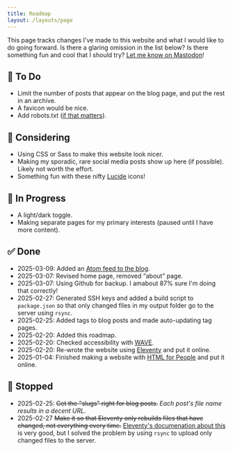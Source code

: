 ```yaml
---
title: Roadmap
layout: /layouts/page
---
```

This page tracks changes I've made to this website and what I would like to do going forward. Is there a glaring omission in the list below? Is there something fun and cool that I should try? [Let me know on Mastodon](https://mastodon.social/@brianjasonford)! 

## 📝 To Do 
- Limit the number of posts that appear on the blog page, and put the rest in an archive.
- A favicon would be nice.
- Add robots.txt ([if that matters](https://www.tomshardware.com/tech-industry/artificial-intelligence/several-ai-companies-said-to-be-ignoring-robots-dot-txt-exclusion-scraping-content-without-permission-report)). 

## 🤔 Considering
- Using CSS or Sass to make this website look nicer. 
- Making my sporadic, rare social media posts show up here (if possible). Likely not worth the effort.
- Something fun with these nifty [Lucide](https://lucide.dev) icons!


## 🚧 In Progress
- A light/dark toggle.
- Making separate pages for my primary interests (paused until I have more content).

## ✅ Done
- 2025-03-09: Added an [Atom feed to the blog](https://www.brianjasonford.com/feed.xml).
- 2025-03-07: Revised home page, removed &ldquo;about&rdquo; page.
- 2025-03-07: Using Github for backup. I amabout 87% sure I'm doing that correctly!
- 2025-02-27: Generated SSH keys and added a build script to `package.json` so that only changed files in my output folder go to the server using `rsync`.
- 2025-02-25: Added tags to blog posts and made auto-updating tag pages. 
- 2025-02-20: Added this roadmap.
- 2025-02-20: Checked accessibility with [WAVE](https://wave.webaim.org).
- 2025-02-20: Re-wrote the website using [Eleventy](https://www.11ty.dev) and put it online.
- 2025-01-04: Finished making a website with [HTML for People](https://htmlforpeople.com) and put it online. 

## 🛑 Stopped
- 2025-02-25: <s>Get the "slugs" right for blog posts.</s> _Each post's file name results in a decent URL._
- 2025-02-27 <s>Make it so that Eleventy only rebuilds files that have changed, not everything every time.</s> [Eleventy's documenation about this](https://www.11ty.dev/docs/usage/) is very good, but I solved the problem by using `rsync` to upload only changed files to the server.